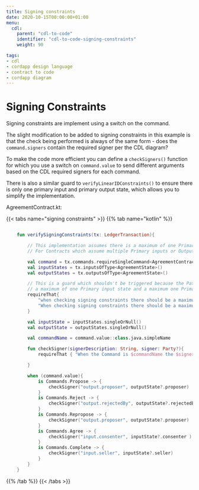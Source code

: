 ```yaml
---
title: Signing constraints
date: 2020-10-15T00:00:00+01:00
menu:
  cdl:
    parent: "cdl-to-code"
    identifier: "cdl-to-code-signing-constraints"
    weight: 90

tags:
- cdl
- cordapp design language
- contract to code
- cordapp diagram
---
```



# Signing Constraints

Signing constraints are implement using a switch on the command.

The slight modification to be added to signing constraints in this example is that the check being performed is always of the same form - does the `command.signers` contain the required signer per the CDL diagram?

To make the code more efficient you can define a `checkSigners()` function for which you use a switch on `command.value` to send different arguments based on the CDL required signers for each command.

There is also a similar guard to `verifyLinearIDConstraints()` to ensure there is only one primary input and primary output state, which allows you to simplify the implementation.

AgreementContract.kt:

{{< tabs name="signing constraints" >}}
{{% tab name="kotlin" %}}
```kotlin

    fun verifySigningConstraints(tx: LedgerTransaction){

        // This implementation assumes there is a maximum of one Primary input state and a maximum one Primary output state.
        // For Contracts which assume multiple Primary inputs or Output a different approach will be required

        val command = tx.commands.requireSingleCommand<AgreementContract.Commands>()
        val inputStates = tx.inputsOfType<AgreementState>()
        val outputStates = tx.outputsOfType<AgreementState>()

        // This is a guard which shouldn't be triggered because the Path constraints should have already ensured there is
        // a maximum of one Primary input state and a maximum one Primary output state
        requireThat{
            "when checking signing constraints there should be a maximum of one Primary input state." using (inputStates.size <= 1)
            "When checking signing constraints there should be a maximum of one Primary output state." using (outputStates.size <= 1)
        }

        val inputState = inputStates.singleOrNull()
        val outputState = outputStates.singleOrNull()

        val commandName = command.value::class.java.simpleName

        fun checkSigner(signerDescription: String, signer: Party?){
            requireThat { "When the Command is $commandName the $signerDescription must sign." using (command.signers.contains(signer?.owningKey))}

        }

        when (command.value){
            is Commands.Propose -> {
                checkSigner("output.proposer", outputState?.proposer)   // Can add multiple signing check against each Command
            }
            is Commands.Reject -> {
                checkSigner("output.rejectedBy", outputState?.rejectedBy)
            }
            is Commands.Repropose -> {
                checkSigner("output.proposer", outputState?.proposer)
            }
            is Commands.Agree -> {
                checkSigner("input.consenter", inputState?.consenter )
            }
            is Commands.Complete -> {
                checkSigner("input.seller", inputState?.seller)
            }
        }
    }
```
{{% /tab %}}
{{< /tabs >}}
